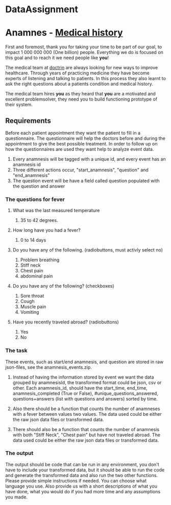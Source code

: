 # DataAssignment


# Anamnes - [Medical history](https://en.wikipedia.org/wiki/Medical_history)

First and foremost, thank you for taking your time to be part of our goal, to impact 1 000 000 000 (One billion) people. Everything we do is focused on this goal and to reach it we need people like __you__!

The medical team at [doctrin](http://doctrin.se/en/) are always looking for new ways to improve healthcare. Through years of practicing medicine they have become experts of listening and talking to patients. In this process they also learnt to ask the right questions about a patients condition and medical history.

The medical team hires __you__ as they heard that __you__ are a motivated and excellent problemsolver, they need you to build functioning prototype of their system.


## Requirements

Before each patient appointment they want the patient to fill in a questionnaire. The questionnaire will help the doctors before and during the appointment to give the best possible treatment. In order to follow up on how the questionnaires are used they want help to analyze event data.

1. Every anamnesis will be tagged with a unique id, and every event has an anamnesis id
1. Three different actions occur, "start_anamnesis", "question" and "end_anamnesis"
1. The question event will be have a field called question populated with the question and answer

### The questions for fever
 
1.	What was the last measured temperature
	1.	35 to 42 degrees.

2. How long have you had a fever?
	1. 0 to 14 days

3. Do you have any of the following. (radiobuttons, must activly select no)

	1. Problem breathing
	2. Stiff neck
	3. Chest pain
	4. abdominal pain

4. Do you have any of the following? (checkboxes)

	1. Sore throat
	2. Cough
	3. Muscle pain
	4. Vomiting

5. Have you recently traveled abroad? (radiobuttons)
	1. Yes
	2. No

### The task

These events, such as start/end anamnesis, and question are stored in raw json-files, see the anamnesis_events.zip.

1.  Instead of having the information stored by event we want the data grouped by anamnesisId, the transformed format could be json, csv or other. Each anamnesis_id, should have the start_time, end_time, anamnesis_completed (True or False), #unique_questions_answered, questions+answers (list with questions and answers) sorted by time.

1. Also there should be a function that counts the number of anamneses with a fever between values two values. The data used could be either the raw json data files or transformed data.

1. There should also be a function that counts the number of anamnesis with both "Stiff Neck", "Chest pain" but have not traveled abroad. The data used could be either the raw json data files or transformed data.


### The output

The output should be code that can be run in any environment, you don't have to include your transformed data, but it should be able to run the code and generate the transformed data and also run the two other functions. Please provide simple instructions if needed. You can choose what language you use. Also provide us with a short descriptions of what you have done, what you would do if you had more time and any assumptions you made. 



